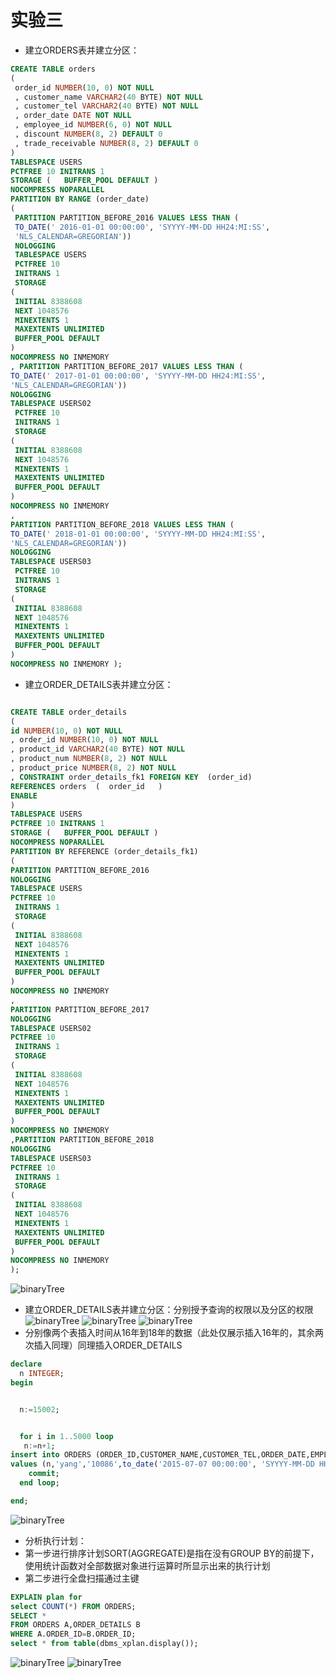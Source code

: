 # 实验三
- 建立ORDERS表并建立分区：
```sql
CREATE TABLE orders 
(
 order_id NUMBER(10, 0) NOT NULL 
 , customer_name VARCHAR2(40 BYTE) NOT NULL 
 , customer_tel VARCHAR2(40 BYTE) NOT NULL 
 , order_date DATE NOT NULL 
 , employee_id NUMBER(6, 0) NOT NULL 
 , discount NUMBER(8, 2) DEFAULT 0 
 , trade_receivable NUMBER(8, 2) DEFAULT 0 
) 
TABLESPACE USERS 
PCTFREE 10 INITRANS 1 
STORAGE (   BUFFER_POOL DEFAULT ) 
NOCOMPRESS NOPARALLEL 
PARTITION BY RANGE (order_date) 
(
 PARTITION PARTITION_BEFORE_2016 VALUES LESS THAN (
 TO_DATE(' 2016-01-01 00:00:00', 'SYYYY-MM-DD HH24:MI:SS', 
 'NLS_CALENDAR=GREGORIAN')) 
 NOLOGGING 
 TABLESPACE USERS 
 PCTFREE 10 
 INITRANS 1 
 STORAGE 
( 
 INITIAL 8388608 
 NEXT 1048576 
 MINEXTENTS 1 
 MAXEXTENTS UNLIMITED 
 BUFFER_POOL DEFAULT 
) 
NOCOMPRESS NO INMEMORY  
, PARTITION PARTITION_BEFORE_2017 VALUES LESS THAN (
TO_DATE(' 2017-01-01 00:00:00', 'SYYYY-MM-DD HH24:MI:SS', 
'NLS_CALENDAR=GREGORIAN')) 
NOLOGGING 
TABLESPACE USERS02 
 PCTFREE 10 
 INITRANS 1 
 STORAGE 
( 
 INITIAL 8388608 
 NEXT 1048576 
 MINEXTENTS 1 
 MAXEXTENTS UNLIMITED 
 BUFFER_POOL DEFAULT 
) 
NOCOMPRESS NO INMEMORY  
,
PARTITION PARTITION_BEFORE_2018 VALUES LESS THAN (
TO_DATE(' 2018-01-01 00:00:00', 'SYYYY-MM-DD HH24:MI:SS', 
'NLS_CALENDAR=GREGORIAN')) 
NOLOGGING 
TABLESPACE USERS03 
 PCTFREE 10 
 INITRANS 1 
 STORAGE 
( 
 INITIAL 8388608 
 NEXT 1048576 
 MINEXTENTS 1 
 MAXEXTENTS UNLIMITED 
 BUFFER_POOL DEFAULT 
) 
NOCOMPRESS NO INMEMORY );
```
- 建立ORDER_DETAILS表并建立分区：
```sql

CREATE TABLE order_details 
(
id NUMBER(10, 0) NOT NULL 
, order_id NUMBER(10, 0) NOT NULL
, product_id VARCHAR2(40 BYTE) NOT NULL 
, product_num NUMBER(8, 2) NOT NULL 
, product_price NUMBER(8, 2) NOT NULL 
, CONSTRAINT order_details_fk1 FOREIGN KEY  (order_id)
REFERENCES orders  (  order_id   )
ENABLE 
) 
TABLESPACE USERS 
PCTFREE 10 INITRANS 1 
STORAGE (   BUFFER_POOL DEFAULT ) 
NOCOMPRESS NOPARALLEL
PARTITION BY REFERENCE (order_details_fk1)
(
PARTITION PARTITION_BEFORE_2016 
NOLOGGING 
TABLESPACE USERS
PCTFREE 10 
 INITRANS 1 
 STORAGE 
( 
 INITIAL 8388608 
 NEXT 1048576 
 MINEXTENTS 1 
 MAXEXTENTS UNLIMITED 
 BUFFER_POOL DEFAULT 
) 
NOCOMPRESS NO INMEMORY
,
PARTITION PARTITION_BEFORE_2017
NOLOGGING 
TABLESPACE USERS02
PCTFREE 10 
 INITRANS 1 
 STORAGE 
( 
 INITIAL 8388608 
 NEXT 1048576 
 MINEXTENTS 1 
 MAXEXTENTS UNLIMITED 
 BUFFER_POOL DEFAULT 
) 
NOCOMPRESS NO INMEMORY  
,PARTITION PARTITION_BEFORE_2018
NOLOGGING 
TABLESPACE USERS03
PCTFREE 10 
 INITRANS 1 
 STORAGE 
( 
 INITIAL 8388608 
 NEXT 1048576 
 MINEXTENTS 1 
 MAXEXTENTS UNLIMITED 
 BUFFER_POOL DEFAULT 
) 
NOCOMPRESS NO INMEMORY  
);
```
![binaryTree]( https://github.com/Ryanaa/oracle/blob/master/test3/image/3.1.png)

- 建立ORDER_DETAILS表并建立分区：分别授予查询的权限以及分区的权限
![binaryTree]( https://github.com/Ryanaa/oracle/blob/master/test3/image/3.2.png)
![binaryTree]( https://github.com/Ryanaa/oracle/blob/master/test3/image/3.3.png)
![binaryTree]( https://github.com/Ryanaa/oracle/blob/master/test3/image/3.4.png)
- 分别像两个表插入时间从16年到18年的数据（此处仅展示插入16年的，其余两次插入同理）同理插入ORDER_DETAILS
```sql
declare 
  n INTEGER; 
begin 


  n:=15002;


  for i in 1..5000 loop 
   n:=n+1; 
insert into ORDERS (ORDER_ID,CUSTOMER_NAME,CUSTOMER_TEL,ORDER_DATE,EMPLOYEE_ID,DISCOUNT,TRADE_RECEIVABLE) 
values (n,'yang','10086',to_date('2015-07-07 00:00:00', 'SYYYY-MM-DD HH24:MI:SS'),666,777,777);
    commit; 
  end loop; 

end;
```
![binaryTree]( https://github.com/Ryanaa/oracle/blob/master/test3/image/3.5.png)
- 分析执行计划：
- 第一步进行排序计划SORT(AGGREGATE)是指在没有GROUP BY的前提下，使用统计函数对全部数据对象进行运算时所显示出来的执行计划
- 第二步进行全盘扫描通过主键        
```sql
EXPLAIN plan for
select COUNT(*) FROM ORDERS;
SELECT * 
FROM ORDERS A,ORDER_DETAILS B
WHERE A.ORDER_ID=B.ORDER_ID;
select * from table(dbms_xplan.display());
```
![binaryTree]( https://github.com/Ryanaa/oracle/blob/master/test3/image/3.6.png)
![binaryTree]( https://github.com/Ryanaa/oracle/blob/master/test3/image/3.7.png)
